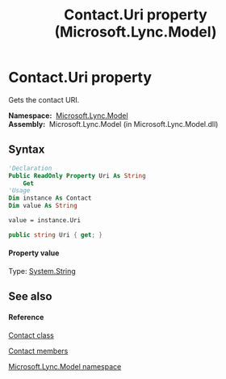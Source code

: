 ﻿---
title: Contact.Uri property  (Microsoft.Lync.Model)
TOCTitle: 'Uri property '
ms:assetid: P:Microsoft.Lync.Model.Contact.Uri_DI_3_UC_OCS14MrefLyncWPF
ms:mtpsurl: https://msdn.microsoft.com/en-us/library/microsoft.lync.model.contact.uri_di_3_uc_ocs14mreflyncwpf(v=office.15)
ms:contentKeyID: 48600650
ms.date: 07/28/2014
mtps_version: v=office.15
f1_keywords:
- Microsoft.Lync.Model.Contact.Uri
dev_langs:
- CSharp
- JScript
- VB
- other
---

# Contact.Uri property

Gets the contact URI.

**Namespace:**  [Microsoft.Lync.Model](microsoft-lync-model-namespace_2.md)  
**Assembly:**  Microsoft.Lync.Model (in Microsoft.Lync.Model.dll)

## Syntax

``` vb
'Declaration
Public ReadOnly Property Uri As String
    Get
'Usage
Dim instance As Contact
Dim value As String

value = instance.Uri
```

``` csharp
public string Uri { get; }
```

#### Property value

Type: [System.String](http://msdn2.microsoft.com/en-us/library/s1wwdcbf)  

## See also

#### Reference

[Contact class](contact-class-microsoft-lync-model_2.md)

[Contact members](contact-members-microsoft-lync-model_2.md)

[Microsoft.Lync.Model namespace](microsoft-lync-model-namespace_2.md)

